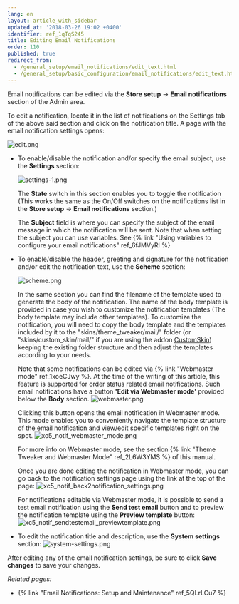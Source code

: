 ```yaml
---
lang: en
layout: article_with_sidebar
updated_at: '2018-03-26 19:02 +0400'
identifier: ref_1qTqS245
title: Editing Email Notifications
order: 110
published: true
redirect_from:
  - /general_setup/email_notifications/edit_text.html
  - /general_setup/basic_configuration/email_notifications/edit_text.html
---
```

Email notifications can be edited via the **Store setup** -> **Email notifications** section of the Admin area.

To edit a notification, locate it in the list of notifications on the Settings tab of the above said section and click on the notification title. A page with the email notification settings opens:

  ![edit.png]({{site.baseurl}}/attachments/ref_5QLrLCu7/edit.png)


* To enable/disable the notification and/or specify the email subject, use the **Settings** section:

  ![settings-1.png]({{site.baseurl}}/attachments/ref_5QLrLCu7/settings-1.png)
  
  The **State** switch in this section enables you to toggle the notification (This works the same as the On/Off switches on the notifications list in the **Store setup** -> **Email notifications** section.)
  
  The **Subject** field is where you can specify the subject of the email message in which the notification will be sent. Note that when setting the subject you can use variables. See {% link "Using variables to configure your email  notifications" ref_6fJMVyRl %} 
  &nbsp;
* To enable/disable the header, greeting and signature for the notification and/or edit the notification text, use the **Scheme** section:
 
  ![scheme.png]({{site.baseurl}}/attachments/ref_5QLrLCu7/scheme.png)
 
  In the same section you can find the filename of the template used to generate the body of the notification. The name of the body template is provided in case you wish to customize the notification templates (The body template may include other templates). To customize the notification, you will need to copy the body template and the templates included by it to the "skins/theme_tweaker/mail/" folder (or "skins/custom_skin/mail/" if you are using the addon [CustomSkin](https://market.x-cart.com/addons/custom-skin.html)) keeping the existing folder structure and then adjust the templates according to your needs.
 
  Note that some notifications can be edited via {% link "Webmaster mode" ref_1xoeCJwy %}. At the time of the writing of this article, this feature is supported for order status related email notifications. Such email notifications have a button **'Edit via Webmaster mode'** provided below the **Body** section. 
  ![webmaster.png]({{site.baseurl}}/attachments/ref_5QLrLCu7/webmaster.png)
  
  Clicking this button opens the email notification in Webmaster mode. This mode enables you to conveniently navigate the template structure of the email notification and view/edit specific templates right on the spot. 
  ![xc5_notif_webmaster_mode.png]({{site.baseurl}}/attachments/ref_1qTqS245/xc5_notif_webmaster_mode.png)

  For more info on Webmaster mode, see the section {% link "Theme Tweaker and Webmaster Mode" ref_2L6W3YMS %} of this manual. 
  
  Once you are done editing the notification in Webmaster mode, you can go back to the notification settings page using the link at the top of the page:
  ![xc5_notif_back2notification_settings.png]({{site.baseurl}}/attachments/ref_1qTqS245/xc5_notif_back2notification_settings.png)
  
  For notifications editable via Webmaster mode, it is possible to send a test email notification using the **Send test email** button and to preview the notification template using the **Preview template** button:
  ![xc5_notif_sendtestemail_previewtemplate.png]({{site.baseurl}}/attachments/ref_1qTqS245/xc5_notif_sendtestemail_previewtemplate.png)


* To edit the notification title and description, use the **System settings** section:
  ![system-settings.png]({{site.baseurl}}/attachments/ref_5QLrLCu7/system-settings.png)
  
  
After editing any of the email notification settings, be sure to click **Save changes** to save your changes. 


_Related pages:_

   * {% link "Email Notifications: Setup and Maintenance" ref_5QLrLCu7 %}
